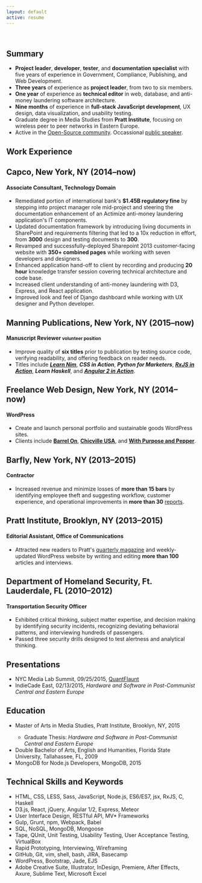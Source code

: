 ```yaml
---
layout: default
active: resume
---
```

<div class="page-section short" id="resume" name="resume">
    <div class="container">
        <div class="row projects">
            <div class="col-md-12 col-lg-12">
                <section class="summary">
                    <a style="color:white" href="/resumes/james_anaipakos_cv.pdf" role="button" class="link btn btn-default" title="Download Full CV" target="_blank">Download Full CV</a>
                </section>
            </div>
        </div>
        <div class="row projects">
            <div class="col-md-12 col-lg-12">
<section class="summary">
    <h1>Summary</h1>
    <ul>
    <li><strong>Project leader</strong>, <strong>developer</strong>, <strong>tester</strong>, and <strong>documentation specialist</strong> with five years of experience in Government, Compliance, Publishing, and Web Development.</li>
    <li><strong>Three years</strong> of experience as <strong>project leader</strong>, from two to six members.</li>
    <li><strong>One year</strong> of experience as <strong>technical editor</strong> in web, database, and anti-money laundering software architecture.</li>
    <li><strong>Nine months</strong> of experience in <strong>full-stack JavaScript development</strong>, UX design, data visualization, and usability testing.</li>
    <li>Graduate degree in Media Studies from <strong>Pratt Institute</strong>, focusing on wireless peer to peer networks in Eastern Europe.</li>
    <li>Active in the <a class="link"  href='https://jamesanaipakos.com/projects'>Open-Source community</a>. Occassional <a class="link"  href='http://sched.co/2AhK'>public speaker</a>.</li>
    </ul>
</section>
<section class="experience">
    <h1>Work Experience</h1>
<h2>Capco, New York, NY (2014–now)</h2>
<h4>Associate Consultant, Technology Domain</h4>
    <ul>
        <li>Remediated portion of international bank's <strong>$1.45B regulatory fine</strong> by stepping into project manager role mid-project and steering the documentation enhancement of an Actimize anti-money laundering application's IT components.</li>
        <li>Updated documentation framework by introducing living documents in SharePoint and requirements filtering that led to a 10x reduction in effort, from <strong>3000</strong> design and testing documents to <strong>300</strong>.</li>
        <li>Revamped and successfully-deployed Sharepoint 2013 customer-facing website with <strong>350+ combined pages</strong> while working with seven developers and designers.</li>
        <li>Enhanced application hand-off to client by recording and producing <strong>20 hour</strong> knowledge transfer session covering technical architecture and code base.</li>
        <li>Increased client understanding of anti-money laundering with D3, Express, and React application.</li>
        <li>Improved look and feel of Django dashboard while working with UX designer and Python developer.</li>
    </ul>
<h2>Manning Publications, New York, NY (2015–now)</h2>
<h4>Manuscript Reviewer <small>volunteer position</small></h4>
    <ul>
        <li>Improve quality of <strong>six titles</strong> prior to publication by testing source code, verifying readability, and offering feedback on reader needs.</li>
        <li>Titles include <em><strong><a class="link"  href='https://www.manning.com/books/nim-in-action'>Learn Nim</a></strong></em>, <em><strong>CSS in Action</strong></em>,  <em><strong>Python for Marketers</strong></em>, <em><strong><a class="link"  href='https://www.manning.com/books/rxjs-in-action'>RxJS in Action</a></strong></em>, <em><strong>Learn Haskell</strong></em>, and <em><strong><a class="link"  href='https://www.manning.com/books/angular-2-in-action'>Angular 2 in Action</a></strong></em>.</li>
    </ul>
<h2>Freelance Web Design, New York, NY (2014–now)</h2>
<h4>WordPress</h4>
    <ul>
        <li>Create and launch personal portfolio and sustainable goods WordPress sites.</li>
        <li>Clients include <strong><a class="link"  href='http://barrelon.com/'>Barrel On</a></strong>, <strong><a class="link"  href='http://chicvilleusa.com/'>Chicville USA</a></strong>, and <strong><a class="link"  href='http://withpurposeandpepper.com/'>With Purpose and Pepper</a></strong>.</li>
    </ul>
    <h2>Barfly, New York, NY (2013–2015)</h2>
<h4>Contractor</h4>
    <ul>
          <li>Increased revenue and minimize losses of <strong>more than 15 bars</strong> by identifying employee theft and suggesting workflow, customer experience, and operational improvements in <strong>more than 30</strong> <a class="link"  href='http://www.barflysms.com/'>reports</a>. </li>
    </ul>
<h2>Pratt Institute, Brooklyn, NY (2013–2015)</h2>
<h4>Editorial Assistant, Office of Communications</h4>
    <ul>
        <li>Attracted new readers to Pratt's <a class="link"  href='https://www.pratt.edu/partnerships-and-giving/publications/prattfolio/'>quarterly magazine</a> and weekly-updated WordPress website by writing and editing <strong>more than 100</strong> articles and interviews.</li>
    </ul>
<h2>Department of Homeland Security, Ft. Lauderdale, FL (2010–2012)</h2>
<h4>Transportation Security Officer</h4>
    <ul>
        <li>Exhibited critical thinking, subject matter expertise, and decision making by identifying security incidents, recognizing deviating behavioral patterns, and interviewing hundreds of  passengers.</li>
        <li>Passed three security drills designed to test alertness and analytical thinking.</li>
    </ul>
</section>
<section class="presentations">
<h1>Presentations</h1>
    <ul>
        <li>NYC Media Lab Summit, 09/25/2015, <a class="link"  href='https://jamesanaipakos.com/quantflaunt'>QuantFlaunt</a></li>
        <li>IndieCade East, 02/13/2015, <em>Hardware and Software in Post-Communist Central and Eastern Europe</em></li>
        </ul>
    </section>
    <section class="education">
<h1>Education</h1>
    <ul>
        <li>Master of Arts in Media Studies, Pratt Institute, Brooklyn, NY, 2015</li>
        <ul><li>Graduate Thesis: <em>Hardware and Software in Post-Communist Central and Eastern Europe</em></li></ul>
        <li>Double Bachelor of Arts, English and Humanities, Florida State University, Tallahassee, FL, 2009</li>
        <li>MongoDB for Node.js Developers, MongoDB, 2015</li>
    </ul>
</section>
<section class="skills">
<h1>Technical Skills and Keywords</h1>
    <ul>
        <li>HTML, CSS, LESS, Sass, JavaScript, Node.js, ES6/ES7, jsx, RxJS, C, Haskell</li>
        <li>D3.js, React, jQuery, Angular 1/2, Express, Meteor</li>
        <li>User Interface Design, RESTful API, MV* Frameworks</li>
        <li>Gulp, Grunt, npm, Webpack, Babel</li>
        <li>SQL, NoSQL, MongoDB, Mongoose</li>
        <li>Tape, QUnit, Unit Testing, Usability Testing, User Acceptance Testing, VirtualBox</li>
        <li>Rapid Prototyping, Interviewing, Wireframing</li>
        <li>GitHub, Git, vim, shell, bash, JIRA, Basecamp</li>
        <li>WordPress, Bootstrap, Jade, EJS</li>
        <li>Adobe Creative Suite, Illustrator, InDesign, Premiere, After Effects, Axure, Sublime Text, Microsoft Excel</li>
    </ul>
</section>
</div>
</div>
</div>
</div>
